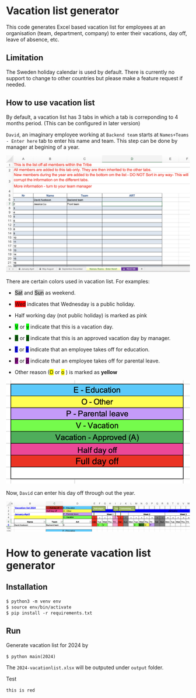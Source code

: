 
# Vacation list generator
This code generates Excel based vacation list for employees at an organisation (team, department, company) to enter their vacations, day off, leave of absence, etc.

## Limitation

The Sweden holiday calendar is used by default. There is currently no support to change to other countries but please make a feature request if needed.

## How to use vacation list
By default, a vacation list has 3 tabs in which a tab is correponding to 4 months period.
(This can be configured in later version)

`David`, an imaginary employee working at `Backend team` starts at `Names+Teams - Enter here` tab to enter his name and team. This step can be done by manager at begining of a year.

![Enter names and teams here](images/Enter-names-teams.png)

There are certain colors used in vacation list. For examples:
* <span style="background-color: #ccc;color: black">Sat</span> and <span style="background-color: #ccc;color: black">Sun</span> as weekend.
* <span style="background-color: #FF0000;">Wed</span> indicates that Wednesday is a public holiday.
* Half working day (not public holiday) is marked as pink
* <span style="background-color: #00ff00;">V</span> or <span style="background-color: #00ff00;">v</span> indicate that this is a vacation day.
* <span style="background-color: #006400;">A</span> or <span style="background-color: #006400;">a</span> indicate that this is an approved vacation day by manager.
* <span style="background-color: #0000ff;">E</span> or <span style="background-color: #0000ff;">e</span> indicate that an employee takes off for education.
* <span style="background-color: #800080;">P</span> or <span style="background-color: #800080;">p</span> indicate that an employee takes off for parental leave.

* Other reason (<span style="background-color: #ffff00;">O</span> or <span style="background-color: #ffff00;">o</span> ) is marked as **yellow** 

![Alt text](images/Undersand-the-colors.png)

Now, `David` can enter his day off through out the year.

![Alt text](images/David-enters-his-day-off.png)

# How to generate vacation list generator
## Installation
````
$ python3 -m venv env
$ source env/bin/activate
$ pip install -r requirements.txt

````
## Run

Generate vacation list for 2024 by

````
$ python main(2024)

````
The `2024-vacationlist.xlsx` will be outputed under `output` folder.

Test 
```red 
this is red
``````